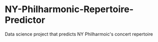 # NY-Philharmonic-Repertoire-Predictor
Data science project that predicts NY Philharmoic's concert repertoire 
